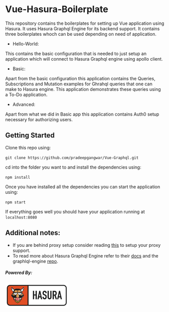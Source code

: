 # Vue-Hasura-Boilerplate

This repository contains the boilerplates for setting up Vue application using Hasura. It uses Hasura Graphql Engine for its backend support. It contains three boilerplates whoch can be used depending on need of application.

* Hello-World:

This contains the basic configuration that is needed to just setup an application which will connect to Hasura Graphql engine using apollo client.

* Basic:

Apart from the basic configuration this application contains the Queries, Subscriptions and Mutation examples for Ghrahql queries that one can make to Hasura engine. This application demonstrates these queries using a To-Do application.

* Advanced:

Apart from what we did in Basic app this application contains Auth0 setup necessary for authorizing users.



## Getting Started

Clone this repo using:

`git clone https://github.com/pradeepgangwar/Vue-Graphql.git`

cd into the folder you want to and install the dependencies using:

`npm install`

Once you have installed all the dependencies you can start the application using:

`npm start`

If everything goes well you should have your application running at `localhost:8080`

## Additional notes:

* If you are behind proxy setup consider reading [this](https://www.jhipster.tech/configuring-a-corporate-proxy/) to setup your proxy support.
* To read more about Hasura Graphql Engine refer to their [docs](https://docs.hasura.io/) and the graphlql-engine [repo](https://github.com/hasura/graphql-engine).

##### Powered By:

![Hasura](assets/hasura_mascot_logo_horizontal_200px.png)
